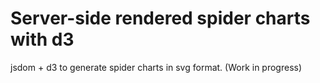 Server-side rendered spider charts with d3
==========================================

jsdom + d3 to generate spider charts in svg format. (Work in progress)
